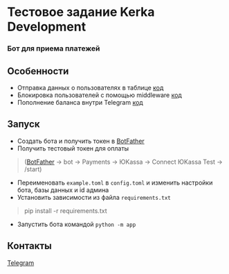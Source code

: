 # Тестовое задание Kerka Development

### Бот для приема платежей


## Особенности

* Отправка данных о пользователях в таблице [код](https://github.com/LevChistyakov/Kerka_pay_bot/blob/91c733ab04b16efd24be61535efc6152906140df/app/handlers/owner/get_users.py#L15) 
* Блокировка пользователей с помощью middleware [код](https://github.com/LevChistyakov/Kerka_pay_bot/blob/91c733ab04b16efd24be61535efc6152906140df/app/middlewares/banned_users_middleware.py#L10) 
* Пополнение баланса внутри Telegram [код](https://github.com/LevChistyakov/Kerka_pay_bot/blob/91c733ab04b16efd24be61535efc6152906140df/app/handlers/user/replenish_balance.py#L56)

## Запуск

* Создать бота и получить токен в [BotFather](https://t.me/BotFather) 
* Получить тестовый токен для оплаты
> ([BotFather](https://t.me/BotFather) -> bot -> Payments -> ЮKassa -> Connect ЮKassa Test -> /start)
* Переименовать `example.toml` в `config.toml` и изменить настройки бота, базы данных и id админа
* Установить зависимости из файла `requirements.txt` 
> pip install -r requirements.txt
* Запустить бота командой `python -m app`

## Контакты
[Telegram](https://t.me/banana_maaan)

